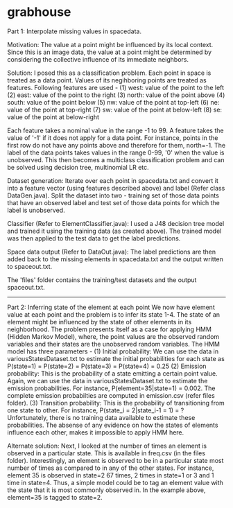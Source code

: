 # grabhouse
Part 1: Interpolate missing values in spacedata.

Motivation: 
The value at a point might be influenced by its local context. Since this is an image data, the value at a point might be determined by considering the collective influence of its immediate neighbors.

Solution:
I posed this as a classification problem. Each point in space is treated as a data point. Values of its negihboring points are treated as features. Following features are used - 
(1) west: value of the point to the left
(2) east: value of the point to the right
(3) north: value of the point above
(4) south: value of the point below
(5) nw: value of the point at top-left
(6) ne: value of the point at top-right
(7) sw: value of the point at below-left
(8) se: value of the point at below-right

Each feature takes a nominal value in the range -1 to 99. A feature takes the value of '-1' if it does not apply for a data point. For instance, points in the first row do not have any points above and therefore for them, north=-1. The label of the data points takes values in the range 0-99, '0' when the value is unobserved. This then becomes a multiclass classification problem and can be solved using decision tree, multinomial LR etc.

Dataset generation:
Iterate over each point in spacedata.txt and convert it into a feature vector (using features described above) and label (Refer class DataGen.java).
Split the dataset into two - training set of those data points that have an observed label and test set of those data points for which the label is unobserved.

Classifier (Refer to ElementClassifier.java):
I used a J48 decision tree model and trained it using the training data (as created above). The trained model was then applied to the test data to get the label predictions.

Space data output (Refer to DataOut.java):
The label predictions are then added back to the missing elements in spacedata.txt and the output written to spaceout.txt.

The 'files' folder contains the training/test datasets and the output spaceout.txt.

----------------------------------------------------------------------------------
Part 2: Inferring state of the element at each point
We now have element value at each point and the problem is to infer its state 1-4. The state of an element might be influenced by the state of other elements in its neighborhood. The problem presents itself as a case for applying HMM (Hidden Markov Model), where, the point values are the observed random variables and their states are the unobserved random variables. The HMM model has three parameters -
(1) Initial probability: We can use the data in variousStatesDataset.txt to estimate the initial probabilities for each state as P(state=1) = P(state=2) = P(state=3) = P(state=4) = 0.25
(2) Emission probability: This is the probability of a state emitting a certain point value. Again, we can use the data in variousStatesDataset.txt to estimate the emission probabilities. For instance, P(element=35|state=1) = 0.002. The complete emission probabilties are computed in emission.csv (refer files folder).
(3) Transition probability: This is the probability of transitioning from one state to other. For instance, P(state_i = 2|state_i-1 = 1) = ? Unfortunately, there is no training data available to estimate these probabilities. The absense of any evidence on how the states of elements influence each other, makes it impossible to apply HMM here.

Alternate solution:
Next, I looked at the number of times an element is observed in a particular state. This is available in freq.csv (in the files folder). Interestingly, an element is observed to be in a particular state most number of times as compared to in any of the other states. For instance, element 35 is observed in state=2 67 times, 2 times in state=1 or 3 and 1 time in state=4. Thus, a simple model could be to tag an element value with the state that it is most commonly observed in. In the example above, element=35 is tagged to state=2.

